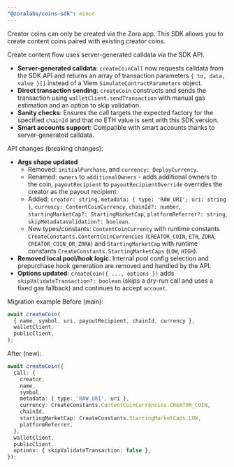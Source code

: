 ```yaml
---
"@zoralabs/coins-sdk": minor
---
```


Creator coins can only be created via the Zora app. This SDK allows you to create content coins paired with existing creator coins.

Create content flow uses server-generated calldata via the SDK API.

- **Server-generated calldata**: `createCoinCall` now requests calldata from the SDK API and returns an array of transaction parameters `{ to, data, value }[]` instead of a Viem `SimulateContractParameters` object.
- **Direct transaction sending**: `createCoin` constructs and sends the transaction using `walletClient.sendTransaction` with manual gas estimation and an option to skip validation.
- **Sanity checks**: Ensures the call targets the expected factory for the specified `chainId` and that no ETH value is sent with this SDK version.
- **Smart accounts support**: Compatible with smart accounts thanks to server-generated calldata.

API changes (breaking changes):
- **Args shape updated**
  - Removed: `initialPurchase`, and `currency: DeployCurrency`.
  - Renamed: `owners` to `additionalOwners` - adds additional owners to the coin, `payoutRecipient` to `payoutRecipientOverride` overrides the creator as the payout recipient.
  - Added: `creator: string`, `metadata: { type: 'RAW_URI'; uri: string }`, `currency: ContentCoinCurrency`, `chainId?: number`, `startingMarketCap?: StartingMarketCap`, `platformReferrer?: string`, `skipMetadataValidation?: boolean`.
  - New types/constants: `ContentCoinCurrency` with runtime constants `CreateConstants.ContentCoinCurrencies` (`CREATOR_COIN`, `ETH`, `ZORA`, `CREATOR_COIN_OR_ZORA`) and `StartingMarketCap` with runtime constants `CreateConstants.StartingMarketCaps` (`LOW`, `HIGH`).
- **Removed local pool/hook logic**: Internal pool config selection and prepurchase hook generation are removed and handled by the API.
- **Options updated**: `createCoin({ ..., options })` adds `skipValidateTransaction?: boolean` (skips a dry-run call and uses a fixed gas fallback) and continues to accept `account`.

Migration example
Before (main):
```ts
await createCoin(
  { name, symbol, uri, payoutRecipient, chainId, currency },
  walletClient,
  publicClient,
);
```

After (new):
```ts
await createCoin({
  call: {
    creator,
    name,
    symbol,
    metadata: { type: 'RAW_URI', uri },
    currency: CreateConstants.ContentCoinCurrencies.CREATOR_COIN,
    chainId,
    startingMarketCap: CreateConstants.StartingMarketCaps.LOW,
    platformReferrer,
  },
  walletClient,
  publicClient,
  options: { skipValidateTransaction: false },
});
```
